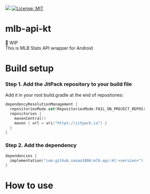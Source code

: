 [![](https://jitpack.io/v/sanao1006/mlb-api-kt.svg)](https://jitpack.io/#sanao1006/mlb-api-kt)
[![License: MIT](https://img.shields.io/badge/License-MIT-yellow.svg)](https://opensource.org/licenses/MIT)
# mlb-api-kt
🚧 WIP  
This is MLB Stats API wrapper for Android

# Build setup
### Step 1. Add the JitPack repository to your build file
Add it in your root build.gradle at the end of repositories:
```kotlin
dependencyResolutionManagement {
  repositoriesMode.set(RepositoriesMode.FAIL_ON_PROJECT_REPOS)
  repositories {
    mavenCentral()
    maven { url = uri("https://jitpack.io") }
  }
}
```
### Step 2. Add the dependency
```kotlin
dependencies {
  implementation("com.github.sanao1006:mlb-api-kt:<version>")
}
```

# How to use
